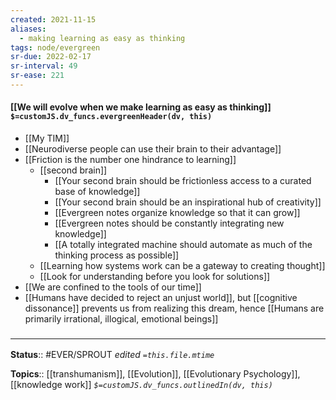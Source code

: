 ```yaml
---
created: 2021-11-15 
aliases:
  - making learning as easy as thinking
tags: node/evergreen
sr-due: 2022-02-17
sr-interval: 49
sr-ease: 221
---
```


#### [[We will evolve when we make learning as easy as thinking]] `$=customJS.dv_funcs.evergreenHeader(dv, this)`

- [[My TIM]]
- [[Neurodiverse people can use their brain to their advantage]]
- [[Friction is the number one hindrance to learning]]
    - [[second brain]]
        - [[Your second brain should be frictionless access to a curated base of knowledge]]
        - [[Your second brain should be an inspirational hub of creativity]]
        - [[Evergreen notes organize knowledge so that it can grow]]
		- [[Evergreen notes should be constantly integrating new knowledge]]
		- [[A totally integrated machine should automate as much of the thinking process as possible]]
    - [[Learning how systems work can be a gateway to creating thought]]
    - [[Look for understanding before you look for solutions]]
- [[We are confined to the tools of our time]]
- [[Humans have decided to reject an unjust world]], but [[cognitive dissonance]] prevents us from realizing this dream, hence [[Humans are primarily irrational, illogical, emotional beings]]

### <hr class="footnote"/>

**Status**:: #EVER/SPROUT 
*edited `=this.file.mtime`*

**Topics**:: [[transhumanism]], [[Evolution]], [[Evolutionary Psychology]], [[knowledge work]]
*`$=customJS.dv_funcs.outlinedIn(dv, this)`*
